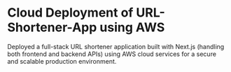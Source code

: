 # Cloud Deployment of URL-Shortener-App using AWS

Deployed a full-stack URL shortener application built with Next.js (handling both frontend and backend APIs) using AWS cloud services for a secure and scalable production environment.

